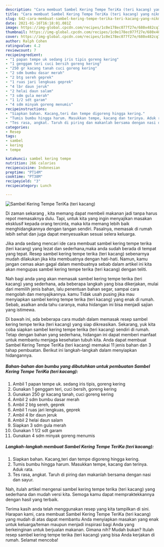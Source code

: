 ```yaml
---
description: "Cara membuat Sambel Kering Tempe TeriKa (teri kacang) yang nikmat Untuk Jualan"
title: "Cara membuat Sambel Kering Tempe TeriKa (teri kacang) yang nikmat Untuk Jualan"
slug: 642-cara-membuat-sambel-kering-tempe-terika-teri-kacang-yang-nikmat-untuk-jualan
date: 2021-01-16T16:18:01.081Z
image: https://img-global.cpcdn.com/recipes/1c0e178ec077f27e/680x482cq70/sambel-kering-tempe-terika-teri-kacang-foto-resep-utama.jpg
thumbnail: https://img-global.cpcdn.com/recipes/1c0e178ec077f27e/680x482cq70/sambel-kering-tempe-terika-teri-kacang-foto-resep-utama.jpg
cover: https://img-global.cpcdn.com/recipes/1c0e178ec077f27e/680x482cq70/sambel-kering-tempe-terika-teri-kacang-foto-resep-utama.jpg
author: Ralph Cohen
ratingvalue: 4.2
reviewcount: 7
recipeingredient:
- "1 papan tempe uk sedang iris tipis goreng kering"
- "1 genggam teri cuci bersih goreng kering"
- "250 gr kacang tanah cuci goreng kering"
- "2 sdm bumbu dasar merah"
- "2 btg sereh geprek"
- "1 ruas jari lengkuas geprek"
- "4 lbr daun jeruk"
- "2 helai daun salam"
- "3 sdm gula merah"
- "1 1/2 sdt garam"
- "4 sdm minyak goreng menumis"
recipeinstructions:
- "Siapkan bahan. Kacang,teri dan tempe digoreng hingga kering."
- "Tumis bumbu hingga harum. Masukkan tempe, kacang dan terinya. Aduk rata."
- "Tes rasa, angkat. Taruh di piring dan makanlah bersama dengan nasi dan sayur."
categories:
- Resep
tags:
- sambel
- kering
- tempe

katakunci: sambel kering tempe 
nutrition: 266 calories
recipecuisine: Indonesian
preptime: "PT14M"
cooktime: "PT38M"
recipeyield: "3"
recipecategory: Lunch

---
```



![Sambel Kering Tempe TeriKa (teri kacang)](https://img-global.cpcdn.com/recipes/1c0e178ec077f27e/680x482cq70/sambel-kering-tempe-terika-teri-kacang-foto-resep-utama.jpg)

Di zaman  sekarang , kita memang dapat membeli makanan jadi tanpa harus repot memasaknya dulu. Tapi, untuk kita yang ingin menyajikan masakan eksklusif kepada orang tercinta, maka kita memang lebih baik menghidangkannya dengan tangan sendiri. Pasalnya, memasak di rumah lebih sehat dan juga dapat menyesuaikan sesuai selera keluarga.

Jika anda sedang mencari ide cara membuat sambel kering tempe terika (teri kacang) yang lezat dan sederhana,maka anda sudah berada di tempat yang tepat. Resep sambel kering tempe terika (teri kacang)  sebenarnya mudah dilakukan jika kita membuatnya dengan hati-hati. Namun, kamu jangan cemas akan gagal dalam membuatnya 
sebab dalam artikel ini kita akan mengupas sambel kering tempe terika (teri kacang) dengan teliti.  



Nah bagi anda yang akan memasak sambel kering tempe terika (teri kacang) yang sederhana, ada beberapa langkah yang bisa dikerjakan, mulai dari memilih jenis bahan, lalu penentuan bahan segar, sampai cara mengolah dan menyajikannya. kamu Tidak usah pusing jika mau menyiapkan sambel kering tempe terika (teri kacang) yang enak di rumah. Sebab, asalkan anda  tahu caranya, maka hidangan ini bisa menjadi sajian yang istimewa.

Di bawah ini, ada beberapa cara mudah dalam memasak resep sambel kering tempe terika (teri kacang) yang siap dikreasikan. Sekarang, yuk kita coba siapkan sambel kering tempe terika (teri kacang) sendiri di rumah. Tetap dengan bahan yang sederhana, hidangan ini dapat memberi manfaat untuk membantu menjaga kesehatan tubuh kita. Anda dapat membuat Sambel Kering Tempe TeriKa (teri kacang) memakai 11 jenis bahan dan 3 tahap pembuatan. Berikut ini langkah-langkah dalam menyiapkan hidangannya.

<!--inarticleads1-->

##### Bahan-bahan dan bumbu yang dibutuhkan untuk pembuatan Sambel Kering Tempe TeriKa (teri kacang):

1. Ambil 1 papan tempe uk. sedang iris tipis, goreng kering
1. Gunakan 1 genggam teri, cuci bersih, goreng kering
1. Gunakan 250 gr kacang tanah, cuci goreng kering
1. Ambil 2 sdm bumbu dasar merah
1. Ambil 2 btg sereh, geprek
1. Ambil 1 ruas jari lengkuas, geprek
1. Ambil 4 lbr daun jeruk
1. Ambil 2 helai daun salam
1. Siapkan 3 sdm gula merah
1. Gunakan 1 1/2 sdt garam
1. Gunakan 4 sdm minyak goreng menumis




<!--inarticleads2-->

##### Langkah-langkah membuat Sambel Kering Tempe TeriKa (teri kacang):

1. Siapkan bahan. Kacang,teri dan tempe digoreng hingga kering.
1. Tumis bumbu hingga harum. Masukkan tempe, kacang dan terinya. Aduk rata.
1. Tes rasa, angkat. Taruh di piring dan makanlah bersama dengan nasi dan sayur.




Nah, itulah artikel mengenai  sambel kering tempe terika (teri kacang)  yang sederhana dan mudah versi kita. Semoga kamu dapat mempraktekkannya dengan hasil yang terbaik. 

Terima kasih anda telah menggunakan resep yang kita tampilkan di sini. Harapan kami, cara membuat  Sambel Kering Tempe TeriKa (teri kacang) yang mudah di atas dapat membantu Anda menyiapkan masakan yang enak untuk keluarga/teman maupun menjadi inspirasi bagi Anda yang berkeinginan untuk berjualan makanan. Gimana nih? Mudah bukan? Itulah resep sambel kering tempe terika (teri kacang) yang bisa Anda kerjakan di rumah. Selamat mencoba!

